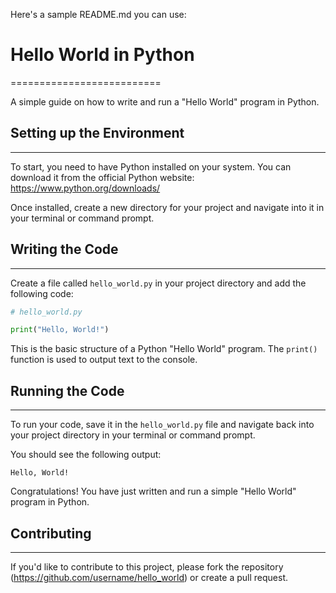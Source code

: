 Here's a sample README.md you can use:

# Hello World in Python
==========================

A simple guide on how to write and run a "Hello World" program in Python.

## Setting up the Environment
------------------------------

To start, you need to have Python installed on your system. You can download it from the official Python website: <https://www.python.org/downloads/>

Once installed, create a new directory for your project and navigate into it in your terminal or command prompt.

## Writing the Code
-----------------

Create a file called `hello_world.py` in your project directory and add the following code:

```python
# hello_world.py

print("Hello, World!")
```

This is the basic structure of a Python "Hello World" program. The `print()` function is used to output text to the console.

## Running the Code
------------------

To run your code, save it in the `hello_world.py` file and navigate back into your project directory in your terminal or command prompt.

You should see the following output:

```
Hello, World!
```

Congratulations! You have just written and run a simple "Hello World" program in Python.

## Contributing
------------

If you'd like to contribute to this project, please fork the repository (https://github.com/username/hello_world) or create a pull request.